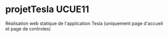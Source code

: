# projetTesla UCUE11

Réalisation web statique de l'application Tesla (uniquement page d'accueil et page de controles)
